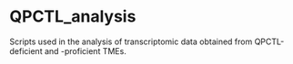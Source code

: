 # QPCTL_analysis

Scripts used in the analysis of transcriptomic data obtained from QPCTL-deficient and -proficient TMEs.

